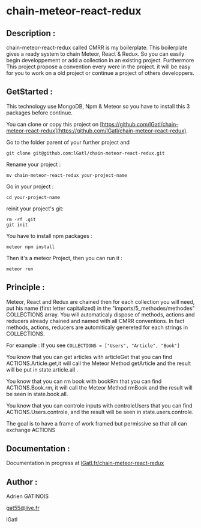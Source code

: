 # chain-meteor-react-redux

## Description :
chain-meteor-react-redux called CMRR is my boilerplate. 
This boilerplate gives a ready system to chain Meteor, React & Redux. 
So you can easily begin developpement or add a collection in an existing project. 
Furthermore This project propose a convention every were in the project. it will be easy for you to work on a old project or continue a project of others developpers. 

## GetStarted :
This technology use MongoDB, Npm & Meteor so you have to install this 3 packages before continue.

You can clone or copy this project on [https://github.com/lGatl/chain-meteor-react-redux](https://github.com/lGatl/chain-meteor-react-redux).

Go to the folder parent of your further project and

	git clone git@github.com:lGatl/chain-meteor-react-redux.git

Rename your project :

	mv chain-meteor-react-redux your-project-name

Go in your project :

	cd your-project-name

reinit your project's git:

	rm -rf .git
	git init

You have to install npm packages :

	meteor npm install

Then it's a meteor Project, then you can run it :

	meteor run

## Principle :

Meteor, React and Redux are chained then for each collection you will need, put his name (first letter capitalized) in the "imports/5_methodes/methodes" COLLECTIONS array. 
You will automaticaly dispose of methods, actions and reducers already chained and named with all CMRR conventions. In fact methods, actions, reducers are automiticaly genereted for each strings in COLLECTIONS.

For example : If you see `COLLECTIONS = ["Users", "Article", "Book"]`

You know that you can get articles with articleGet that you can find ACTIONS.Article.get,it will call the Meteor Method getArticle and the result will be put in state.article.all . 

You know that you can rm book with bookRm that you can find ACTIONS.Book.rm, it will call the Meteor Method rmBook and the result will be seen in state.book.all.

You know that you can controle inputs with controleUsers that you can find ACTIONS.Users.controle, and the result will be seen in state.users.controle. 

The goal is to have a frame of work framed but permissive so that all can exchange ACTIONS

## Documentation :
 Documentation in progress at [lGatl.fr/chain-meteor-react-redux](http://lGatl.fr/chain-meteor-react-redux)

## Author :
Adrien GATINOIS 

gat55@live.fr

lGatl
